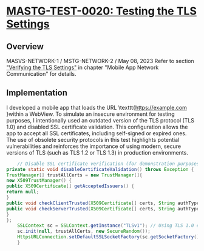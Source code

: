 # [MASTG-TEST-0020: Testing the TLS Settings](https://mas.owasp.org/MASTG/tests/android/MASVS-NETWORK/MASTG-TEST-0020)
## Overview
MASVS-NETWORK-1 / MSTG-NETWORK-2 / May 08, 2023
Refer to section ["Verifying the TLS Settings"](https://mas.owasp.org/MASTG/tests/ios/MASVS-NETWORK/MASTG-TEST-0066/) in chapter "Mobile App Network Communication" for details.

## Implementation
I developed a mobile app that loads the URL \texttt{https://example.com }within a WebView. To simulate an insecure environment for testing purposes, I intentionally used an outdated version of the TLS protocol (TLS 1.0) and disabled SSL certificate validation. This configuration allows the app to accept all SSL certificates, including self-signed or expired ones. The use of obsolete security protocols in this test highlights potential vulnerabilities and reinforces the importance of using modern, secure versions of TLS (such as TLS 1.2 or TLS 1.3) in production environments.
```java
    // Disable SSL certificate verification (for demonstration purposes only)
private static void disableCertificateValidation() throws Exception {
TrustManager[] trustAllCerts = new TrustManager[]{
new X509TrustManager() {
public X509Certificate[] getAcceptedIssuers() {
return null;
}
public void checkClientTrusted(X509Certificate[] certs, String authType) { }
public void checkServerTrusted(X509Certificate[] certs, String authType) { }
}
};
    SSLContext sc = SSLContext.getInstance("TLSv1"); // Using TLS 1.0 explicitly
    sc.init(null, trustAllCerts, new SecureRandom());
    HttpsURLConnection.setDefaultSSLSocketFactory(sc.getSocketFactory());
    }
```
